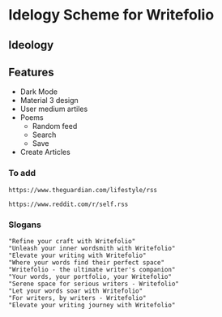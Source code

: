 # Idelogy Scheme for Writefolio

## Ideology

## Features

- Dark Mode
- Material 3 design
- User medium artiles
- Poems
  - Random feed
  - Search
  - Save
- Create Articles

### To add

```
https://www.theguardian.com/lifestyle/rss

https://www.reddit.com/r/self.rss
```

### Slogans

```
"Refine your craft with Writefolio"
"Unleash your inner wordsmith with Writefolio"
"Elevate your writing with Writefolio"
"Where your words find their perfect space"
"Writefolio - the ultimate writer's companion"
"Your words, your portfolio, your Writefolio"
"Serene space for serious writers - Writefolio"
"Let your words soar with Writefolio"
"For writers, by writers - Writefolio"
"Elevate your writing journey with Writefolio"

```
